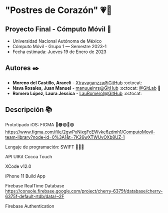 # "Postres de Corazón" 💗🍰
## Proyecto Final - Cómputo Móvil 🤳
* Universidad Nacional Autónoma de México
* Cómputo Móvil - Grupo 1 — Semestre 2023-1
* Fecha estimada: Jueves 19 de Enero de 2023

## Autores ✒️
* **Moreno del Castillo, Araceli** - [Xtravaganzza@GitHub](https://github.com/Xtravaganzza) :octocat:
* **Nava Rosales, Juan Manuel**    - [manuuelnrs@GitHub](https://github.com/manuuelnrs) :octocat: [@GitLab](https://gitlab.com/manuuelnrs) :fox_face:
* **Romero López, Laura Jessica**  - [LauRomerol@GitHub](https://github.com/LauRomerol) :octocat:

## Descripción :books:
Prototipado iOS: FIGMA 🔴🟠🟣🔵🟢 https://www.figma.com/file/2gwPxNixgFcEWvke6zdmh1/ComputoMovil-team-library?node-id=0%3A1&t=7K26wXTWUvOXb8UZ-1

Lengaje de programación: SWIFT 👨🏻‍💻

API UIKit Cocoa Touch 

XCode v12.0

iPhone 11 Build App

Firebase RealTime Database https://console.firebase.google.com/project/cherry-6375f/database/cherry-6375f-default-rtdb/data/~2F

Firebase Authentication 
